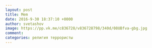 ```yaml
--- 
layout: post 
title: Mem 
date: 2016-9-30 18:37:10 +0000 
author: svetashov 
image: https://pp.vk.me/c836728/v836728798/340d/08UBfva-gbg.jpg
comment: 
categories: религия террористы
---
```

